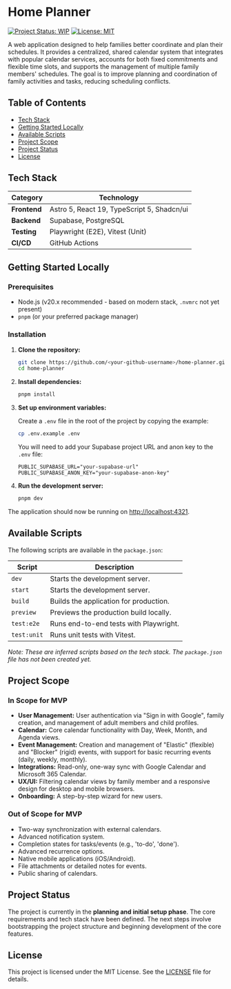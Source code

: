 # Home Planner

[![Project Status: WIP](https://img.shields.io/badge/status-work_in_progress-yellow.svg)](https://github.com/user/home-planner)
[![License: MIT](https://img.shields.io/badge/License-MIT-blue.svg)](https://opensource.org/licenses/MIT)

A web application designed to help families better coordinate and plan their schedules. It provides a centralized, shared calendar system that integrates with popular calendar services, accounts for both fixed commitments and flexible time slots, and supports the management of multiple family members' schedules. The goal is to improve planning and coordination of family activities and tasks, reducing scheduling conflicts.

## Table of Contents

- [Tech Stack](#tech-stack)
- [Getting Started Locally](#getting-started-locally)
- [Available Scripts](#available-scripts)
- [Project Scope](#project-scope)
- [Project Status](#project-status)
- [License](#license)

## Tech Stack

| Category     | Technology                                 |
| ------------ | ------------------------------------------ |
| **Frontend** | Astro 5, React 19, TypeScript 5, Shadcn/ui |
| **Backend**  | Supabase, PostgreSQL                       |
| **Testing**  | Playwright (E2E), Vitest (Unit)            |
| **CI/CD**    | GitHub Actions                             |

## Getting Started Locally

### Prerequisites

- Node.js (v20.x recommended - based on modern stack, `.nvmrc` not yet present)
- `pnpm` (or your preferred package manager)

### Installation

1.  **Clone the repository:**

    ```bash
    git clone https://github.com/<your-github-username>/home-planner.git
    cd home-planner
    ```

2.  **Install dependencies:**

    ```bash
    pnpm install
    ```

3.  **Set up environment variables:**

    Create a `.env` file in the root of the project by copying the example:

    ```bash
    cp .env.example .env
    ```

    You will need to add your Supabase project URL and anon key to the `.env` file:

    ```
    PUBLIC_SUPABASE_URL="your-supabase-url"
    PUBLIC_SUPABASE_ANON_KEY="your-supabase-anon-key"
    ```

4.  **Run the development server:**
    ```bash
    pnpm dev
    ```

The application should now be running on [http://localhost:4321](http://localhost:4321).

## Available Scripts

The following scripts are available in the `package.json`:

| Script      | Description                            |
| ----------- | -------------------------------------- |
| `dev`       | Starts the development server.         |
| `start`     | Starts the development server.         |
| `build`     | Builds the application for production. |
| `preview`   | Previews the production build locally. |
| `test:e2e`  | Runs end-to-end tests with Playwright. |
| `test:unit` | Runs unit tests with Vitest.           |

_Note: These are inferred scripts based on the tech stack. The `package.json` file has not been created yet._

## Project Scope

### In Scope for MVP

- **User Management:** User authentication via "Sign in with Google", family creation, and management of adult members and child profiles.
- **Calendar:** Core calendar functionality with Day, Week, Month, and Agenda views.
- **Event Management:** Creation and management of "Elastic" (flexible) and "Blocker" (rigid) events, with support for basic recurring events (daily, weekly, monthly).
- **Integrations:** Read-only, one-way sync with Google Calendar and Microsoft 365 Calendar.
- **UX/UI:** Filtering calendar views by family member and a responsive design for desktop and mobile browsers.
- **Onboarding:** A step-by-step wizard for new users.

### Out of Scope for MVP

- Two-way synchronization with external calendars.
- Advanced notification system.
- Completion states for tasks/events (e.g., 'to-do', 'done').
- Advanced recurrence options.
- Native mobile applications (iOS/Android).
- File attachments or detailed notes for events.
- Public sharing of calendars.

## Project Status

The project is currently in the **planning and initial setup phase**. The core requirements and tech stack have been defined. The next steps involve bootstrapping the project structure and beginning development of the core features.

## License

This project is licensed under the MIT License. See the [LICENSE](LICENSE) file for details.
